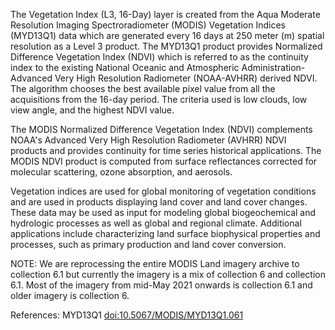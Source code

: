 The Vegetation Index (L3, 16-Day) layer is created from the Aqua Moderate Resolution Imaging Spectroradiometer (MODIS) Vegetation Indices (MYD13Q1) data which are generated every 16 days at 250 meter (m) spatial resolution as a Level 3 product. The MYD13Q1 product provides Normalized Difference Vegetation Index (NDVI) which is referred to as the continuity index to the existing National Oceanic and Atmospheric Administration-Advanced Very High Resolution Radiometer (NOAA-AVHRR) derived NDVI. The algorithm chooses the best available pixel value from all the acquisitions from the 16-day period. The criteria used is low clouds, low view angle, and the highest NDVI value.

The MODIS Normalized Difference Vegetation Index (NDVI) complements NOAA's Advanced Very High Resolution Radiometer (AVHRR) NDVI products and provides continuity for time series historical applications. The MODIS NDVI product is computed from surface reflectances corrected for molecular scattering, ozone absorption, and aerosols.

Vegetation indices are used for global monitoring of vegetation conditions and are used in products displaying land cover and land cover changes. These data may be used as input for modeling global biogeochemical and hydrologic processes as well as global and regional climate. Additional applications include characterizing land surface biophysical properties and processes, such as primary production and land cover conversion.

NOTE: We are reprocessing the entire MODIS Land imagery archive to collection 6.1 but currently the imagery is a mix of collection 6 and collection 6.1. Most of the imagery from mid-May 2021 onwards is collection 6.1 and older imagery is collection 6.

References: MYD13Q1 [doi:10.5067/MODIS/MYD13Q1.061](https://doi.org/10.5067/MODIS/MYD13Q1.061)
